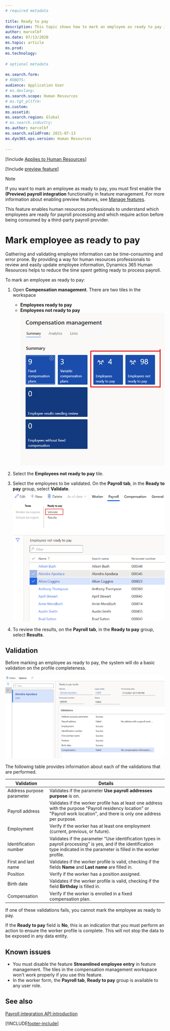 ```yaml
---
# required metadata

title: Ready to pay
description: This topic shows how to mark an employee as ready to pay in Dynamics 365 Human Resources.
author: marcelbf
ms.date: 07/13/2020
ms.topic: article
ms.prod: 
ms.technology: 

# optional metadata

ms.search.form: 
# ROBOTS: 
audience: Application User
# ms.devlang: 
ms.search.scope: Human Resources
# ms.tgt_pltfrm: 
ms.custom: 
ms.assetid: 
ms.search.region: Global
# ms.search.industry: 
ms.author: marcelbf
ms.search.validFrom: 2021-07-13
ms.dyn365.ops.version: Human Resources

---
```


[!include [Applies to Human Resources](../includes/applies-to-hr.md)]

[!include [preview feature](./includes/preview-feature.md)]

> [!NOTE]
> If you want to mark an employee as ready to pay, you must first enable the **(Preview) payroll integration** functionality in feature management. For more information about enabling preview features, see [Manage features](hr-admin-manage-features.md).

This feature enables human resources professionals to understand which employees are ready for payroll processing and which require action before being consumed by a third-party payroll provider.

# Mark employee as ready to pay

Gathering and validating employee information can be time-consuming and error prone. By providing a way for human resources professionals to review and easily update employee information, Dynamics 365 Human Resources helps to reduce the time spent getting ready to process payroll.

To mark an employee as ready to pay:

1. Open **Compensation management**. There are two tiles in the workspace 
    - **Employees ready to pay**
    - **Employees not ready to pay**
    ![Compensation management workspace.](./media/hr-ready-to-pay-1-workspace.png)

2. Select the **Employees not ready to pay** tile.

3. Select the employees to be validated. On the **Payroll tab**, in the **Ready to pay** group, select **Validate**.
    ![Validate employees.](./media/hr-ready-to-pay-2-validate.png)

4. To review the results, on the **Payroll tab**, in the **Ready to pay** group, select **Results**.

## Validation

Before marking an employee as ready to pay, the system will do a basic validation on the profile completeness.

![Validate results.](./media/hr-ready-to-pay-3-results.png)

The following table provides information about each of the validations that are performed. 

| Validation | Details |
| --- | --- |
| Address purpose parameter | Validates if the parameter **Use payroll addresses purpose** is on. |
| Payroll address | Validates if the worker profile has at least one address with the purpose "Payroll residency location" or "Payroll work location", and there is only one address per purpose. |
| Employment | Verify if the worker has at least one employment (current, previous, or future). |
| Identification number | Validates if the parameter "Use identification types in payroll processing" is yes, and if the identification type indicated in the parameter is filled in the worker profile. |
| First and last name | Validates if the worker profile is valid, checking if the fields **Name** and **Last name** are filled in.|
| Position | Verify if the worker has a position assigned. |
| Birth date | Validates if the worker profile is valid, checking if the field **Birthday** is filled in. |
| Compensation | Verify if the worker is enrolled in a fixed compensation plan. |

If one of these validations fails, you cannot mark the employee as ready to pay.

If the **Ready to pay** field is **No**, this is an indication that you must perform an action to ensure the worker profile is complete. This will not stop the data to be exposed in any data entity. 

## Known issues

- You must disable the feature **Streamlined employee entry** in feature management. The tiles in the compensation management workspace won't work properly if you use this feature.
- In the worker form, the **Payroll tab**, **Ready to pay** group is available to any user role. 

## See also

[Payroll integration API introduction](hr-admin-integration-payroll-api-introduction.md)<br>

[!INCLUDE[footer-include](../includes/footer-banner.md)]
